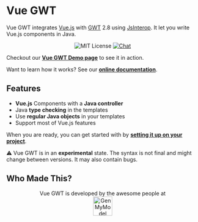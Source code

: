 # Vue GWT

Vue GWT integrates [Vue.js](https://vuejs.org/) with [GWT](http://www.gwtproject.org/) 2.8 using [JsInterop](https://docs.google.com/document/d/10fmlEYIHcyead_4R1S5wKGs1t2I7Fnp_PaNaa7XTEk0/view).
It let you write Vue.js components in Java.

<p align="center">
<img src="https://img.shields.io/badge/license-MIT-blue.svg" alt="MIT License"/>
<a href="https://gitter.im/Axellience/vue-gwt"><img src="https://img.shields.io/gitter/room/nwjs/nw.js.svg" alt="Chat"/></a>
</p>

Checkout our **[Vue GWT Demo page](https://axellience.github.io/vue-gwt-demo/)** to see it in action.

Want to learn how it works? See our **[online documentation](https://axellience.github.io/vue-gwt/)**.

## Features

* **Vue.js** Components with a **Java controller**
* Java **type checking** in the templates
* Use **regular Java objects** in your templates
* Support most of Vue.js features

When you are ready, you can get started with by **[setting it up on your project](https://axellience.github.io/vue-gwt/project-setup.html)**.

⚠️ Vue GWT is in an **experimental** state.
The syntax is not final and might change between versions.
It may also contain bugs.

## Who Made This?

<p align="center">
    Vue GWT is developed by the awesome people at<br/>
    <a href="https://www.genmymodel.com" target="_blank">
        <img src="https://axellience.github.io/vue-gwt/resources/images/GenMyModel-Logo-Black.png" alt="GenMyModel" height="50"/>
    </a>
</p>